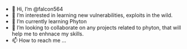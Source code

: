 - 👋 Hi, I’m @falcon564
- 👀 I’m interested in learning new vulnerabilities, exploits in the wild.
- 🌱 I’m currently learning Phyton
- 💞️ I’m looking to collaborate on any projects related to phyton, that will help me to enhnace my skills.
- 📫 How to reach me ...

<!---
falcon564/falcon564 is a ✨ special ✨ repository because its `README.md` (this file) appears on your GitHub profile.
You can click the Preview link to take a look at your changes.
--->
